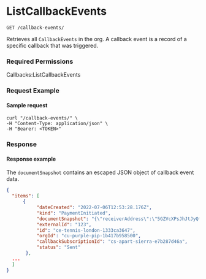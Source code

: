 # ListCallbackEvents

`GET /callback-events/`

Retrieves all `CallbackEvents` in the org.  A callback event is a record of a specific callback that was triggered.&#x20;

### Required Permissions

Callbacks:ListCallbackEvents

### Request Example <a href="#request-example.1" id="request-example.1"></a>

#### Sample request <a href="#sample-request" id="sample-request"></a>

```shell
curl "/callback-events/" \
-H "Content-Type: application/json" \
-H "Bearer: <TOKEN>"
```

### Response <a href="#response" id="response"></a>

#### Response example <a href="#response-example" id="response-example"></a>

The `documentSnapshot` contains an escaped JSON object of callback event data.&#x20;

```json
{
  "items": [
      {
           "dateCreated": "2022-07-06T12:53:28.176Z",
           "kind": "PaymentInitiated",
           "documentSnapshot": "{\"receiverAddress\":\"5GZVcXPsJhJtJyQf3qVLw4kYi9KUV2SjNQS6PhyhjgV7\",\"note\":\"TEST-amount-5-1657112007850\",\"amount\":\"0.0011\",\"assetSymbol\":\"SOL\",\"dateCreated\":\"2022-07-06T12:53:27.891Z\",\"receiver\":{\"kind\":\"BlockchainWalletAddress\",\"address\":\"5GZVcXPsJhJtJyQf3qVLw4kYi9KUV2SjNQS6PhyhjgV7\"},\"initiator\":{\"kind\":\"Employee\",\"orgId\":\"cu-purple-pip-1b417b958500\",\"employeeId\":\"ce-early-violet-703a68145bca\"},\"assetAccountId\":\"aa-muppet-crazy-b2fa6ab7a8\",\"id\":\"pa-saturn-lion-bfc5b80210\",\"orgId\":\"cu-purple-pip-1b417b958500\",\"status\":\"Initiated\"}",
           "externalId": "123",
           "id": "ce-tennis-london-1333ca3647",
           "orgId": "cu-purple-pip-1b417b958500",
           "callbackSubscriptionId": "cs-apart-sierra-e7b287d46a",
           "status": "Sent"
       },
  ...
  ]
}
```
